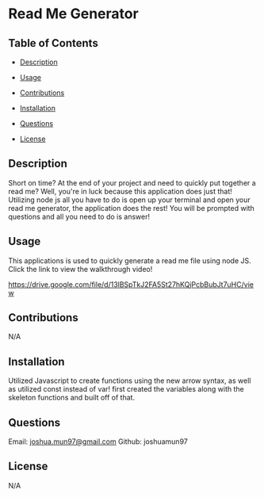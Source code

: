 # Read Me Generator

## Table of Contents

- [Description](#Description)

- [Usage](#Usage)

- [Contributions](#Contributions)

- [Installation](#Installation)

- [Questions](#Questions)

- [License](#License)

## Description
Short on time? At the end of your project and need to quickly put together a read me? Well, you're in luck because this application does just that! Utilizing node js all you have to do is open up your terminal and open your read me generator, the application does the rest! You will be prompted with questions and all you need to do is answer!

## Usage
This applications is used to quickly generate a read me file using node JS. Click the link to view the walkthrough video! 

https://drive.google.com/file/d/13lBSpTkJ2FA5St27hKQjPcbBubJt7uHC/view

## Contributions
N/A

## Installation
Utilized Javascript to create functions using the new arrow syntax, as well as utilized const instead of var! first created the variables along with the skeleton functions and built off of that.

## Questions
Email: joshua.mun97@gmail.com
Github: joshuamun97

## License
N/A
